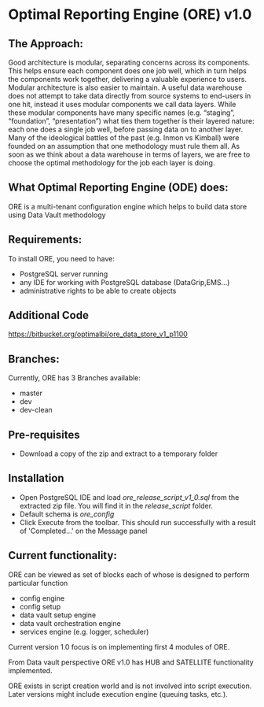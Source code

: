 ﻿# Optimal Reporting Engine (ORE) v1.0 #

## The Approach: ##
Good architecture is modular, separating concerns across its components. This helps ensure each component does one job well, which in turn helps the components work together, delivering a valuable experience to users. Modular architecture is also easier to maintain.
A useful data warehouse does not attempt to take data directly from source systems to end-users in one hit, instead it uses modular components we call data layers. While these modular components have many specific names (e.g. “staging”, “foundation”, “presentation”) what ties them together is their layered nature: each one does a single job well, before passing data on to another layer.
Many of the ideological battles of the past (e.g. Inmon vs Kimball) were founded on an assumption that one methodology must rule them all. As soon as we think about a data warehouse in terms of layers, we are free to choose the optimal methodology for the job each layer is doing.

## What Optimal Reporting Engine (ODE) does: ##
ORE is a multi-tenant configuration engine which helps to build data store using Data Vault methodology

## Requirements: ##
To install ORE, you need to have:

* PostgreSQL server running 
* any IDE for working with PostgreSQL database (DataGrip,EMS...) 
* administrative rights to be able to create objects

## Additional Code ##
https://bitbucket.org/optimalbi/ore_data_store_v1_p1100

## Branches: ##
Currently, ORE has 3 Branches available:

* master
* dev
* dev-clean

## Pre-requisites ##

* Download a copy of the zip and extract to a temporary folder
 
## Installation ##

* Open PostgreSQL IDE and load *ore_release_script_v1_0.sql* from the extracted zip file. You will find it in the *release_script* folder.
* Default schema is *ore_config*
* Click Execute from the toolbar. This should run successfully with a result of 'Completed...' on the Message panel 

## Current functionality: ##
ORE can be viewed as set of blocks each of whose is designed to perform particular function

* config engine 
* config setup
* data vault setup engine
* data vault orchestration engine
* services engine (e.g. logger, scheduler)

Current version 1.0 focus is on implementing first 4 modules of ORE.

From Data vault perspective ORE v1.0 has HUB and SATELLITE functionality implemented.

ORE exists in script creation world and is not involved into script execution. Later versions might include execution engine (queuing tasks, etc.).